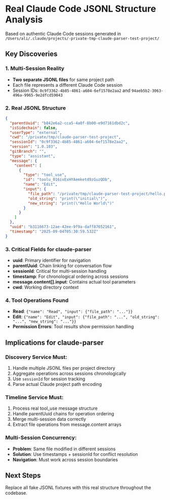 # Real Claude Code JSONL Structure Analysis

Based on authentic Claude Code sessions generated in `/Users/ali/.claude/projects/-private-tmp-claude-parser-test-project/`

## Key Discoveries

### 1. Multi-Session Reality
- **Two separate JSONL files** for same project path
- Each file represents a different Claude Code session
- Session IDs: `0c9f3362-4b85-4861-a604-6ef1578e2aa2` and `94aeb5b2-3063-496a-9965-9e2dfcd59043`

### 2. Real JSONL Structure

```json
{
  "parentUuid": "b842e6a2-cca5-4a0f-8b00-e9d7161dbd2c",
  "isSidechain": false,
  "userType": "external",
  "cwd": "/private/tmp/claude-parser-test-project",
  "sessionId": "0c9f3362-4b85-4861-a604-6ef1578e2aa2",
  "version": "1.0.103",
  "gitBranch": "",
  "type": "assistant",
  "message": {
    "content": [
      {
        "type": "tool_use",
        "id": "toolu_016ivExHYAemketd9zGuzQDb",
        "name": "Edit",
        "input": {
          "file_path": "/private/tmp/claude-parser-test-project/hello.py",
          "old_string": "print(\"initial\")",
          "new_string": "print(\"Hello World\")"
        }
      }
    ]
  },
  "uuid": "b3116673-12ae-42ee-9f9a-daff87652161",
  "timestamp": "2025-09-04T05:30:59.532Z"
}
```

### 3. Critical Fields for claude-parser

- **uuid**: Primary identifier for navigation
- **parentUuid**: Chain linking for conversation flow
- **sessionId**: Critical for multi-session handling
- **timestamp**: For chronological ordering across sessions
- **message.content[].input**: Contains actual tool parameters
- **cwd**: Working directory context

### 4. Tool Operations Found

- **Read**: `{"name": "Read", "input": {"file_path": "..."}}`
- **Edit**: `{"name": "Edit", "input": {"file_path": "...", "old_string": "...", "new_string": "..."}}`
- **Permission Errors**: Tool results show permission handling

## Implications for claude-parser

### Discovery Service Must:
1. Handle multiple JSONL files per project directory
2. Aggregate operations across sessions chronologically
3. Use `sessionId` for session tracking
4. Parse actual Claude project path encoding

### Timeline Service Must:
1. Process real tool_use message structure
2. Handle parentUuid chains for operation ordering
3. Merge multi-session data correctly
4. Extract file operations from message.content arrays

### Multi-Session Concurrency:
- **Problem**: Same file modified in different sessions
- **Solution**: Use timestamps + sessionId for conflict resolution
- **Navigation**: Must work across session boundaries

## Next Steps

Replace all fake JSONL fixtures with this real structure throughout the codebase.
